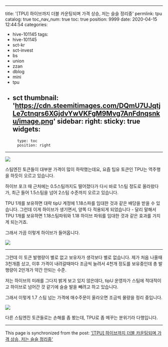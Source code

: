 
---
title: '[TPU] 하이브까지 더블 카운팅되며 가격 상승, 저는 슬슬 정리중'
permlink: tpu
catalog: true
toc_nav_num: true
toc: true
position: 9999
date: 2020-04-15 12:44:54
categories:
- hive-101145
tags:
- hive-101145
- sct-kr
- sct-invest
- bs
- union
- zzan
- dblog
- mini
- tpu
- sct
thumbnail: 'https://cdn.steemitimages.com/DQmU7UJqtjLe7ctnqrs6XGjdvYwVKFgM9Mvg7AnFdnqsnku/image.png'
sidebar:
    right:
        sticky: true
widgets:
    -
        type: toc
        position: right
---


![](https://cdn.steemitimages.com/DQmU7UJqtjLe7ctnqrs6XGjdvYwVKFgM9Mvg7AnFdnqsnku/image.png)
<br>

스팀엔진 토큰들이 대부분 가격이 많이 하락했는데요, 요즘 팁유 토큰인 TPU는 역주행을 하듯이 오르고 있습니다.

하이브 포크 때 근처에는 0.5스팀까지도 떨어졌다가 다시 바로 1스팀 정도로 올라왔다가, 최근 들어 1.5스팀을 넘어 2스팀 수준까지 오르고 있습니다.

TPU 1개를 보유하면 대략 tipU 계정에 1.18스파를 임대한 것과 같은 배당을 받을 수 있습니다. 그런데 이게 하이브가 생기면서, 양쪽 다 적용되게 되었습니다 - 달리 말해서 TPU 1개를 보유하면 1.18스팀파워와 1.18 하이브 파워를 임대한 것과 같은 효과를 가지게 되는거죠.

그래서 가끔 이렇게 하이브가 들어옵니다.

![](https://cdn.steemitimages.com/DQmRRQ5LpuUhzo5tnDBKa1q6u7CjCepWE77RWxr5zeyTCLg/image.png)
<br>

---

그런데 이 토큰 발행량이 별로 없고 보유자가 생각보다 별로 없습니다. 제가 처음 나올때 3천개쯤 샀고, 이후 가격이 내려갈때마다 조금씩 늘려서 4천개 정도를 보유중인데 총 발행량이 2만개가 약간 안되는 수준. 

저는 하이브의 미래를 그다지 밝게 보고 있지 않은데다, tipU 운영자가 스팀에 적대적이고 하이브로 넘어간 것 같기에 슬슬 발을 빼려고 하고 있습니다.

그래서 이렇게 1.7 스팀 넘는 가격에 매수주문이 올라오면 조금씩 물량을 정리 중입니다.

![](https://cdn.steemitimages.com/DQmXBjXhSKoQZb9RcdEAGidpSEGU24zK93bTBhdxCHWWqLw/image.png)
<br>

다른 스팀엔진 토큰들로는 손해를 좀 봤는데, TPU로 좀 메꾸는 분위기라 다행입니다.

- - -

This page is synchronized from the post: ['[TPU] 하이브까지 더블 카운팅되며 가격 상승, 저는 슬슬 정리중'](https://steemit.com/@glory7/tpu)
